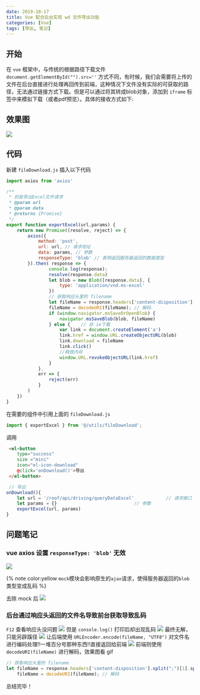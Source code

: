```yaml
---
date: 2019-10-17
title: Vue 配合后台实现 wd 文件导出功能
categories: [Vue]
tags: [导出, 笔记]
---
```


## 开始
在 `vue` 框架中，与传统的根据路径下载文件 `document.getElementById("").src=''` 方式不同，有时候，我们会需要将上传的文件在后台直接进行处理再回传到前端，这种情况下文件没有实际的可获取的路径，无法通过链接方式下载。但是可以通过将其转成blob对象，添加到 `iframe` 标签中来模拟下载（或者pdf预览）。具体的接收方式如下:

## 效果图
![](https://cdn.jsdelivr.net/gh/xiangshu233/blogAssets@4558c546d365b220a822fe2c5d93f143eab53972/2020/10/14/0f0b293e3508d8d69dae7c886fb13c98.png)

## 代码

新建 `fileDownload.js` 插入以下代码
```js
import axios from 'axios'

/**
 * 封装导出Excel文件请求
 * @param url
 * @param data
 * @returns {Promise}
 */
export function exportExcel(url,params) {
	return new Promise((resolve, reject) => {
		axios({
			method: 'post',
			url: url, // 请求地址
			data: params, // 参数
			responseType: 'blob' // 表明返回服务器返回的数据类型
		}).then( response => {
				console.log(response);
				resolve(response.data)
				let blob = new Blob([response.data], {
					type: 'application/vnd.ms-excel'
				})
				// 获取响应头里的 filename
				let fileName = response.headers['content-disposition'].split(";")[1].split("filename=")[1];
				fileName = decodeURI(fileName);	// 解码
				if (window.navigator.msSaveOrOpenBlob) {
					navigator.msSaveBlob(blob, fileName)
				} else {	// 非 ie下载
					var link = document.createElement('a')
					link.href = window.URL.createObjectURL(blob)
					link.download = fileName
					link.click()
					//释放内存
					window.URL.revokeObjectURL(link.href)
				}
			},
			err => {
				reject(err)
			}
		)
	})
}
```
在需要的组件中引用上面的 `fileDownload.js`
```js
import { exportExcel } from '@/utils/fileDownload';
```
调用

```html
 <el-button
 	type="success"
 	size ="mini"
 	icon="el-icon-download"
 	@click='onDownload()'>导出
 </el-button>
```

```js
 // 导出
onDownload(){
    let url = '/roof/api/driving/queryDataExcel'  			// 请求接口
    let params = {} 							// 参数
    exportExcel(url, params)
}
```

## 问题笔记

### vue axios 设置 `responseType: 'blob'` 无效
![](https://cdn.jsdelivr.net/gh/xiangshu233/blogAssets@ab59656b8af824691ea6f81aae2aee9205212306/2020/10/14/24d7bdf2bb071e0ef9dfe37a65711f1c.png)


{% note color:yellow `mock`模块会影响原生的`ajax`请求，使得服务器返回的`blob`类型变成乱码 %}

去除 mock 后
![](https://cdn.jsdelivr.net/gh/xiangshu233/blogAssets@809e3021f73776dda6686a6191573d038a646b60/2020/10/14/84de21e5029c15794cd3b76c285b2ecb.png)

### 后台通过响应头返回的文件名导致前台获取导致乱码
`F12` 查看响应头没问题
![](https://cdn.jsdelivr.net/gh/xiangshu233/blogAssets@f9f092c8fc1d0fa54c5a3d8bfd43fecdca2989bc/2020/10/14/70e5329ffd07d4b4496942c2875d3cdb.png)
但是 `console.log()` 打印后却出现乱码
![](https://cdn.jsdelivr.net/gh/xiangshu233/blogAssets@48446677b1bd0f32a33a8d7f937588fccacc53f7/2020/10/14/887615754f29892a4938847ed648aec3.png)
最终无解，只能另辟蹊径
![](https://cdn.jsdelivr.net/gh/xiangshu233/blogAssets@25190c0ab019774b0f6e7260b2073c49f8c9d437/2020/10/14/2f9525c32fd25207d49d853ef64c1f39.png)
让后端使用 `URLEncoder.encode(fileName, "UTF8")` 对文件名进行编码处理!!一堆百分号那种东西!!直接返回给前端
![](https://cdn.jsdelivr.net/gh/xiangshu233/blogAssets@678b453cd77d7b105847979969830435325a797c/2020/10/14/caf5e5095a8908ef06e3eb984d73bb7d.png)
前端则使用 `decodeURI(fileName)` 进行解码，效果图看 gif

```js
// 获取响应头里的 filename
let fileName = response.headers['content-disposition'].split(";")[1].split("filename=")[1];
	fileName = decodeURI(fileName);	// 解码
```
总结完毕！